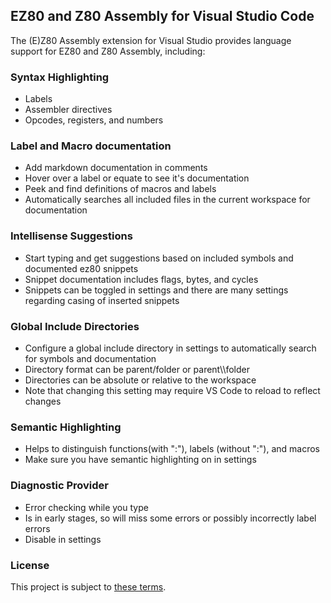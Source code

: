## EZ80 and Z80 Assembly for Visual Studio Code
The (E)Z80 Assembly extension for Visual Studio provides language support for EZ80 and Z80 Assembly, including:

### Syntax Highlighting
* Labels
* Assembler directives
* Opcodes, registers, and numbers

### Label and Macro documentation
* Add markdown documentation in comments
* Hover over a label or equate to see it's documentation
* Peek and find definitions of macros and labels
* Automatically searches all included files in the current workspace for documentation

### Intellisense Suggestions
* Start typing and get suggestions based on included symbols and documented ez80 snippets
* Snippet documentation includes flags, bytes, and cycles
* Snippets can be toggled in settings and there are many settings regarding casing of inserted snippets

### Global Include Directories
* Configure a global include directory in settings to automatically search for symbols and documentation
* Directory format can be parent/folder or parent\\\\folder
* Directories can be absolute or relative to the workspace
* Note that changing this setting may require VS Code to reload to reflect changes

### Semantic Highlighting
* Helps to distinguish functions(with ":"), labels (without ":"), and macros
* Make sure you have semantic highlighting on in settings

### Diagnostic Provider
* Error checking while you type
* Is in early stages, so will miss some errors or possibly incorrectly label errors
* Disable in settings

### License
This project is subject to [these terms](https://github.com/LiberalEater/ez80asm/blob/main/LICENSE.txt).


